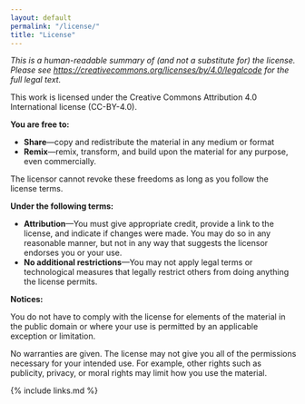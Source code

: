 ```yaml
---
layout: default
permalink: "/license/"
title: "License"
---
```

*This is a human-readable summary of (and not a substitute for) the license.
Please see <https://creativecommons.org/licenses/by/4.0/legalcode> for the full legal text.*

This work is licensed under the Creative Commons Attribution 4.0 International license (CC-BY-4.0).

**You are free to:**

- **Share**—copy and redistribute the material in any medium or format
- **Remix**—remix, transform, and build upon the material for any purpose, even commercially.

The licensor cannot revoke these freedoms as long as you follow the license terms.

**Under the following terms:**

- **Attribution**—You must give appropriate credit, provide a link to the license, and indicate if changes were made. You may do so in any reasonable manner, but not in any way that suggests the licensor endorses you or your use.
- **No additional restrictions**—You may not apply legal terms or technological measures that legally restrict others from doing anything the license permits.

**Notices:**

You do not have to comply with the license for elements of the material in the public domain or where your use is permitted by an applicable exception or limitation.

No warranties are given. The license may not give you all of the permissions necessary for your intended use. For example, other rights such as publicity, privacy, or moral rights may limit how you use the material.

{% include links.md %}
